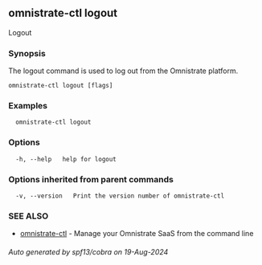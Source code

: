 ## omnistrate-ctl logout

Logout

### Synopsis

The logout command is used to log out from the Omnistrate platform.

```
omnistrate-ctl logout [flags]
```

### Examples

```
  omnistrate-ctl logout
```

### Options

```
  -h, --help   help for logout
```

### Options inherited from parent commands

```
  -v, --version   Print the version number of omnistrate-ctl
```

### SEE ALSO

* [omnistrate-ctl](omnistrate-ctl.md)	 - Manage your Omnistrate SaaS from the command line

###### Auto generated by spf13/cobra on 19-Aug-2024
